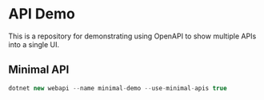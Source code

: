 # API Demo

This is a repository for demonstrating using OpenAPI to show multiple APIs into a single UI.

## Minimal API

```csharp
dotnet new webapi --name minimal-demo --use-minimal-apis true
```

